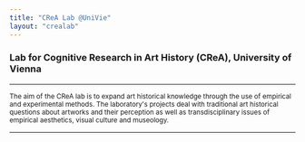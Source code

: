 ```yaml
---
title: "CReA Lab @UniVie"
layout: "crealab"
---
```


### Lab for Cognitive Research in Art History (CReA), University of Vienna

---

<lab-intro>

<small>
The aim of the CReA lab is to expand art historical knowledge through the use of empirical and experimental methods. 
The laboratory's projects deal with traditional art historical questions about artworks and their perception as well as transdisciplinary issues of empirical aesthetics, visual culture and museology.
</small>

</lab-intro>

---